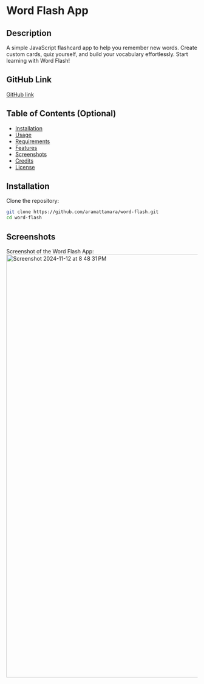 # Word Flash App 

## Description

A simple JavaScript flashcard app to help you remember new words. 
Create custom cards, quiz yourself, and build your vocabulary effortlessly. Start learning with Word Flash!

## GitHub Link

[GitHub link](https://github.com/aramattamara/word-flash)

## Table of Contents (Optional)

- [Installation](#installation)
- [Usage](#usage)
- [Requirements](#requirements)
- [Features](#features)
- [Screenshots](#screenshots)
- [Credits](#credits)
- [License](#license)

## Installation

Clone the repository:

```bash
git clone https://github.com/aramattamara/word-flash.git
cd word-flash
```

## Screenshots

Screenshot of the Word Flash App:
<img width="1111" alt="Screenshot 2024-11-12 at 8 48 31 PM" src="https://github.com/user-attachments/assets/3020ebcf-0fa8-4aa5-89ca-2d228a73c3b7">


